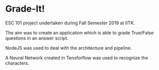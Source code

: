 # Grade-It!

ESC 101 project undertaken during Fall Semester 2019 at IITK.

The aim was to create an application which is able to grade True/False questions in an answer script.

NodeJS was used to deal with the architecture and pipeline.

A Neural Network created in Tensforflow was used to recognize the characters.
